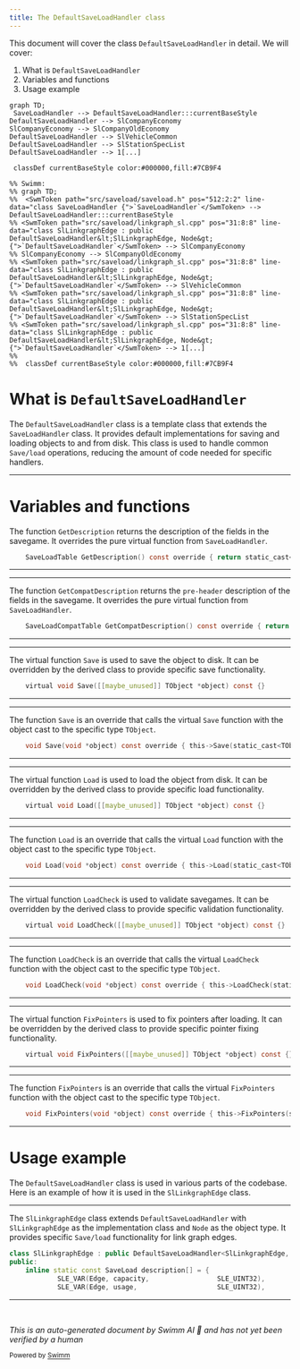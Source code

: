 ```yaml
---
title: The DefaultSaveLoadHandler class
---
```

This document will cover the class <SwmToken path="src/saveload/linkgraph_sl.cpp" pos="31:8:8" line-data="class SlLinkgraphEdge : public DefaultSaveLoadHandler&lt;SlLinkgraphEdge, Node&gt; {">`DefaultSaveLoadHandler`</SwmToken> in detail. We will cover:

1. What is <SwmToken path="src/saveload/linkgraph_sl.cpp" pos="31:8:8" line-data="class SlLinkgraphEdge : public DefaultSaveLoadHandler&lt;SlLinkgraphEdge, Node&gt; {">`DefaultSaveLoadHandler`</SwmToken>
2. Variables and functions
3. Usage example

```mermaid
graph TD;
 SaveLoadHandler --> DefaultSaveLoadHandler:::currentBaseStyle
DefaultSaveLoadHandler --> SlCompanyEconomy
SlCompanyEconomy --> SlCompanyOldEconomy
DefaultSaveLoadHandler --> SlVehicleCommon
DefaultSaveLoadHandler --> SlStationSpecList
DefaultSaveLoadHandler --> 1[...]

 classDef currentBaseStyle color:#000000,fill:#7CB9F4

%% Swimm:
%% graph TD;
%%  <SwmToken path="src/saveload/saveload.h" pos="512:2:2" line-data="class SaveLoadHandler {">`SaveLoadHandler`</SwmToken> --> DefaultSaveLoadHandler:::currentBaseStyle
%% <SwmToken path="src/saveload/linkgraph_sl.cpp" pos="31:8:8" line-data="class SlLinkgraphEdge : public DefaultSaveLoadHandler&lt;SlLinkgraphEdge, Node&gt; {">`DefaultSaveLoadHandler`</SwmToken> --> SlCompanyEconomy
%% SlCompanyEconomy --> SlCompanyOldEconomy
%% <SwmToken path="src/saveload/linkgraph_sl.cpp" pos="31:8:8" line-data="class SlLinkgraphEdge : public DefaultSaveLoadHandler&lt;SlLinkgraphEdge, Node&gt; {">`DefaultSaveLoadHandler`</SwmToken> --> SlVehicleCommon
%% <SwmToken path="src/saveload/linkgraph_sl.cpp" pos="31:8:8" line-data="class SlLinkgraphEdge : public DefaultSaveLoadHandler&lt;SlLinkgraphEdge, Node&gt; {">`DefaultSaveLoadHandler`</SwmToken> --> SlStationSpecList
%% <SwmToken path="src/saveload/linkgraph_sl.cpp" pos="31:8:8" line-data="class SlLinkgraphEdge : public DefaultSaveLoadHandler&lt;SlLinkgraphEdge, Node&gt; {">`DefaultSaveLoadHandler`</SwmToken> --> 1[...]
%% 
%%  classDef currentBaseStyle color:#000000,fill:#7CB9F4
```

# What is <SwmToken path="src/saveload/linkgraph_sl.cpp" pos="31:8:8" line-data="class SlLinkgraphEdge : public DefaultSaveLoadHandler&lt;SlLinkgraphEdge, Node&gt; {">`DefaultSaveLoadHandler`</SwmToken>

The <SwmToken path="src/saveload/linkgraph_sl.cpp" pos="31:8:8" line-data="class SlLinkgraphEdge : public DefaultSaveLoadHandler&lt;SlLinkgraphEdge, Node&gt; {">`DefaultSaveLoadHandler`</SwmToken> class is a template class that extends the <SwmToken path="src/saveload/saveload.h" pos="512:2:2" line-data="class SaveLoadHandler {">`SaveLoadHandler`</SwmToken> class. It provides default implementations for saving and loading objects to and from disk. This class is used to handle common <SwmToken path="src/saveload/saveload.h" pos="687:10:12" line-data="	SL_VAR         =  0, ///&lt; Save/load a variable.">`Save/load`</SwmToken> operations, reducing the amount of code needed for specific handlers.

<SwmSnippet path="/src/saveload/saveload.h" line="574">

---

# Variables and functions

The function <SwmToken path="src/saveload/saveload.h" pos="574:3:3" line-data="	SaveLoadTable GetDescription() const override { return static_cast&lt;const TImpl *&gt;(this)-&gt;description; }">`GetDescription`</SwmToken> returns the description of the fields in the savegame. It overrides the pure virtual function from <SwmToken path="src/saveload/saveload.h" pos="512:2:2" line-data="class SaveLoadHandler {">`SaveLoadHandler`</SwmToken>.

```c
	SaveLoadTable GetDescription() const override { return static_cast<const TImpl *>(this)->description; }
```

---

</SwmSnippet>

<SwmSnippet path="/src/saveload/saveload.h" line="575">

---

The function <SwmToken path="src/saveload/saveload.h" pos="575:3:3" line-data="	SaveLoadCompatTable GetCompatDescription() const override { return static_cast&lt;const TImpl *&gt;(this)-&gt;compat_description; }">`GetCompatDescription`</SwmToken> returns the <SwmToken path="src/saveload/saveload.h" pos="548:7:9" line-data="	 * Get the pre-header description of the fields in the savegame.">`pre-header`</SwmToken> description of the fields in the savegame. It overrides the pure virtual function from <SwmToken path="src/saveload/saveload.h" pos="512:2:2" line-data="class SaveLoadHandler {">`SaveLoadHandler`</SwmToken>.

```c
	SaveLoadCompatTable GetCompatDescription() const override { return static_cast<const TImpl *>(this)->compat_description; }
```

---

</SwmSnippet>

<SwmSnippet path="/src/saveload/saveload.h" line="577">

---

The virtual function <SwmToken path="src/saveload/saveload.h" pos="577:5:5" line-data="	virtual void Save([[maybe_unused]] TObject *object) const {}">`Save`</SwmToken> is used to save the object to disk. It can be overridden by the derived class to provide specific save functionality.

```c
	virtual void Save([[maybe_unused]] TObject *object) const {}
```

---

</SwmSnippet>

<SwmSnippet path="/src/saveload/saveload.h" line="578">

---

The function <SwmToken path="src/saveload/saveload.h" pos="578:3:3" line-data="	void Save(void *object) const override { this-&gt;Save(static_cast&lt;TObject *&gt;(object)); }">`Save`</SwmToken> is an override that calls the virtual <SwmToken path="src/saveload/saveload.h" pos="578:3:3" line-data="	void Save(void *object) const override { this-&gt;Save(static_cast&lt;TObject *&gt;(object)); }">`Save`</SwmToken> function with the object cast to the specific type <SwmToken path="src/saveload/saveload.h" pos="578:23:23" line-data="	void Save(void *object) const override { this-&gt;Save(static_cast&lt;TObject *&gt;(object)); }">`TObject`</SwmToken>.

```c
	void Save(void *object) const override { this->Save(static_cast<TObject *>(object)); }
```

---

</SwmSnippet>

<SwmSnippet path="/src/saveload/saveload.h" line="580">

---

The virtual function <SwmToken path="src/saveload/saveload.h" pos="580:5:5" line-data="	virtual void Load([[maybe_unused]] TObject *object) const {}">`Load`</SwmToken> is used to load the object from disk. It can be overridden by the derived class to provide specific load functionality.

```c
	virtual void Load([[maybe_unused]] TObject *object) const {}
```

---

</SwmSnippet>

<SwmSnippet path="/src/saveload/saveload.h" line="581">

---

The function <SwmToken path="src/saveload/saveload.h" pos="581:3:3" line-data="	void Load(void *object) const override { this-&gt;Load(static_cast&lt;TObject *&gt;(object)); }">`Load`</SwmToken> is an override that calls the virtual <SwmToken path="src/saveload/saveload.h" pos="581:3:3" line-data="	void Load(void *object) const override { this-&gt;Load(static_cast&lt;TObject *&gt;(object)); }">`Load`</SwmToken> function with the object cast to the specific type <SwmToken path="src/saveload/saveload.h" pos="581:23:23" line-data="	void Load(void *object) const override { this-&gt;Load(static_cast&lt;TObject *&gt;(object)); }">`TObject`</SwmToken>.

```c
	void Load(void *object) const override { this->Load(static_cast<TObject *>(object)); }
```

---

</SwmSnippet>

<SwmSnippet path="/src/saveload/saveload.h" line="583">

---

The virtual function <SwmToken path="src/saveload/saveload.h" pos="583:5:5" line-data="	virtual void LoadCheck([[maybe_unused]] TObject *object) const {}">`LoadCheck`</SwmToken> is used to validate savegames. It can be overridden by the derived class to provide specific validation functionality.

```c
	virtual void LoadCheck([[maybe_unused]] TObject *object) const {}
```

---

</SwmSnippet>

<SwmSnippet path="/src/saveload/saveload.h" line="584">

---

The function <SwmToken path="src/saveload/saveload.h" pos="584:3:3" line-data="	void LoadCheck(void *object) const override { this-&gt;LoadCheck(static_cast&lt;TObject *&gt;(object)); }">`LoadCheck`</SwmToken> is an override that calls the virtual <SwmToken path="src/saveload/saveload.h" pos="584:3:3" line-data="	void LoadCheck(void *object) const override { this-&gt;LoadCheck(static_cast&lt;TObject *&gt;(object)); }">`LoadCheck`</SwmToken> function with the object cast to the specific type <SwmToken path="src/saveload/saveload.h" pos="584:23:23" line-data="	void LoadCheck(void *object) const override { this-&gt;LoadCheck(static_cast&lt;TObject *&gt;(object)); }">`TObject`</SwmToken>.

```c
	void LoadCheck(void *object) const override { this->LoadCheck(static_cast<TObject *>(object)); }
```

---

</SwmSnippet>

<SwmSnippet path="/src/saveload/saveload.h" line="586">

---

The virtual function <SwmToken path="src/saveload/saveload.h" pos="586:5:5" line-data="	virtual void FixPointers([[maybe_unused]] TObject *object) const {}">`FixPointers`</SwmToken> is used to fix pointers after loading. It can be overridden by the derived class to provide specific pointer fixing functionality.

```c
	virtual void FixPointers([[maybe_unused]] TObject *object) const {}
```

---

</SwmSnippet>

<SwmSnippet path="/src/saveload/saveload.h" line="587">

---

The function <SwmToken path="src/saveload/saveload.h" pos="587:3:3" line-data="	void FixPointers(void *object) const override { this-&gt;FixPointers(static_cast&lt;TObject *&gt;(object)); }">`FixPointers`</SwmToken> is an override that calls the virtual <SwmToken path="src/saveload/saveload.h" pos="587:3:3" line-data="	void FixPointers(void *object) const override { this-&gt;FixPointers(static_cast&lt;TObject *&gt;(object)); }">`FixPointers`</SwmToken> function with the object cast to the specific type <SwmToken path="src/saveload/saveload.h" pos="587:23:23" line-data="	void FixPointers(void *object) const override { this-&gt;FixPointers(static_cast&lt;TObject *&gt;(object)); }">`TObject`</SwmToken>.

```c
	void FixPointers(void *object) const override { this->FixPointers(static_cast<TObject *>(object)); }
```

---

</SwmSnippet>

# Usage example

The <SwmToken path="src/saveload/linkgraph_sl.cpp" pos="31:8:8" line-data="class SlLinkgraphEdge : public DefaultSaveLoadHandler&lt;SlLinkgraphEdge, Node&gt; {">`DefaultSaveLoadHandler`</SwmToken> class is used in various parts of the codebase. Here is an example of how it is used in the <SwmToken path="src/saveload/linkgraph_sl.cpp" pos="31:2:2" line-data="class SlLinkgraphEdge : public DefaultSaveLoadHandler&lt;SlLinkgraphEdge, Node&gt; {">`SlLinkgraphEdge`</SwmToken> class.

<SwmSnippet path="/src/saveload/linkgraph_sl.cpp" line="31">

---

The <SwmToken path="src/saveload/linkgraph_sl.cpp" pos="31:2:2" line-data="class SlLinkgraphEdge : public DefaultSaveLoadHandler&lt;SlLinkgraphEdge, Node&gt; {">`SlLinkgraphEdge`</SwmToken> class extends <SwmToken path="src/saveload/linkgraph_sl.cpp" pos="31:8:8" line-data="class SlLinkgraphEdge : public DefaultSaveLoadHandler&lt;SlLinkgraphEdge, Node&gt; {">`DefaultSaveLoadHandler`</SwmToken> with <SwmToken path="src/saveload/linkgraph_sl.cpp" pos="31:2:2" line-data="class SlLinkgraphEdge : public DefaultSaveLoadHandler&lt;SlLinkgraphEdge, Node&gt; {">`SlLinkgraphEdge`</SwmToken> as the implementation class and `Node` as the object type. It provides specific <SwmToken path="src/saveload/saveload.h" pos="687:10:12" line-data="	SL_VAR         =  0, ///&lt; Save/load a variable.">`Save/load`</SwmToken> functionality for link graph edges.

```c++
class SlLinkgraphEdge : public DefaultSaveLoadHandler<SlLinkgraphEdge, Node> {
public:
	inline static const SaveLoad description[] = {
		    SLE_VAR(Edge, capacity,                 SLE_UINT32),
		    SLE_VAR(Edge, usage,                    SLE_UINT32),
```

---

</SwmSnippet>

&nbsp;

*This is an auto-generated document by Swimm AI 🌊 and has not yet been verified by a human*

<SwmMeta version="3.0.0" repo-id="Z2l0aHViJTNBJTNBT3BlblRURC1jb3BpbG90LWRlbW8lM0ElM0Fzd2ltbWlv" repo-name="OpenTTD-copilot-demo"><sup>Powered by [Swimm](/)</sup></SwmMeta>
